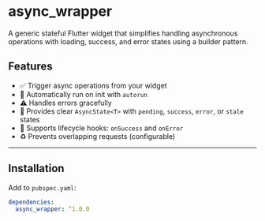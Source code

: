 # async_wrapper

A generic stateful Flutter widget that simplifies handling asynchronous operations with loading, success, and error states using a builder pattern.

## Features

- ✅ Trigger async operations from your widget
- 🔄 Automatically run on init with `autorun`
- ⚠️ Handles errors gracefully
- 🧱 Provides clear `AsyncState<T>` with `pending`, `success`, `error`, or `stale` states
- 🔧 Supports lifecycle hooks: `onSuccess` and `onError`
- ♻️ Prevents overlapping requests (configurable)

---

## Installation

Add to `pubspec.yaml`:

```yaml
dependencies:
  async_wrapper: ^1.0.0
```
